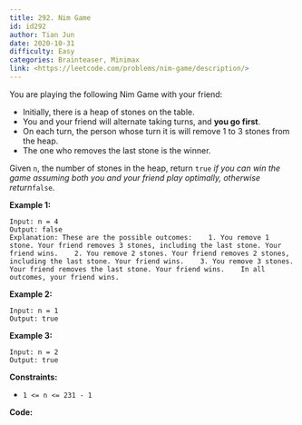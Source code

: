 ```yaml
---
title: 292. Nim Game
id: id292
author: Tian Jun
date: 2020-10-31
difficulty: Easy
categories: Brainteaser, Minimax
link: <https://leetcode.com/problems/nim-game/description/>
---
```


You are playing the following Nim Game with your friend:

  * Initially, there is a heap of stones on the table.
  * You and your friend will alternate taking turns, and **you go first**.
  * On each turn, the person whose turn it is will remove 1 to 3 stones from the heap.
  * The one who removes the last stone is the winner.

Given `n`, the number of stones in the heap, return `true` _if you can win the
game assuming both you and your friend play optimally, otherwise
return_`false`.



**Example 1:**
            
	Input: n = 4    
	Output: false    
	Explanation: These are the possible outcomes:    1. You remove 1 stone. Your friend removes 3 stones, including the last stone. Your friend wins.    2. You remove 2 stones. Your friend removes 2 stones, including the last stone. Your friend wins.    3. You remove 3 stones. Your friend removes the last stone. Your friend wins.    In all outcomes, your friend wins.    

**Example 2:**
            
	Input: n = 1    
	Output: true    

**Example 3:**
            
	Input: n = 2    
	Output: true    



**Constraints:**

  * `1 <= n <= 231 - 1`


**Code:**
